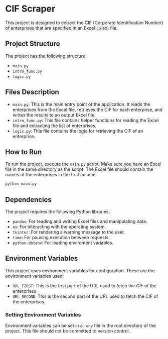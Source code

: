 # CIF Scraper

This project is designed to extract the CIF (Corporate Identification Number) of enterprises that are specified in an Excel (.xlsx) file.

## Project Structure

The project has the following structure:

- `main.py`
- `intro_func.py`
- `logic.py`

## Files Description

- `main.py`: This is the main entry point of the application. It reads the enterprises from the Excel file, retrieves the CIF for each enterprise, and writes the results to an output Excel file.
- `intro_func.py`: This file contains helper functions for reading the Excel file and extracting the list of enterprises.
- `logic.py`: This file contains the logic for retrieving the CIF of an enterprise.

## How to Run

To run the project, execute the `main.py` script. Make sure you have an Excel file in the same directory as the script. The Excel file should contain the names of the enterprises in the first column.

```sh
python main.py
```
## Dependencies

The project requires the following Python libraries:

- `pandas`: For reading and writing Excel files and manipulating data.
- `os`: For interacting with the operating system.
- `tkinter`: For rendering a warning message to the user.
- `time`: For pausing execution between requests.
- `python-dotenv`: For loading enviroment variables.

## Environment Variables

This project uses environment variables for configuration. These are the environment variables used:

- `URL_FIRST`: This is the first part of the URL used to fetch the CIF of the enterprises. 
- `URL_SECOND`: This is the second part of the URL used to fetch the CIF of the enterprises. 

### Setting Environment Variables

Environment variables can be set in a `.env` file in the root directory of the project. This file should not be committed to version control.
